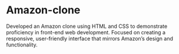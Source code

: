 # Amazon-clone
Developed an Amazon clone using HTML and CSS to demonstrate proficiency in front-end web development. Focused on creating a responsive, user-friendly interface that mirrors Amazon’s design and functionality. 

